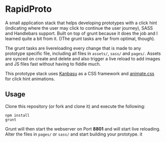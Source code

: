 RapidProto
=

A small application stack that helps developing prototypes with a click hint (indicating where the user may click 
to continue the user journey), SASS and Handlebars support. Built on top of grunt because it does the job and I learned 
quite a bit from it. ()The grunt tasks are far from optimal, though).

The grunt tasks are livereloading every change that is made to any prototype specific file, including all files in 
`assets/`, `sass/` and `pages/`. Assets are synced on create and delete and also trigger a live reload to add images 
and JS files fast without having to fiddle much.

This prototype stack uses [Kanbasu](http://kanbasu.liip.ch/) as a CSS framework and 
[animate.css](https://daneden.github.io/animate.css/) for click hint animations.

Usage
-

Clone this repository (or fork and clone it) and execute the following:

    npm install
    grunt

Grunt will then start the webserver on Port **8801** and will start live reloading. Alter the files in `pages/` or 
`sass/` and start building your prototype. 
it 
